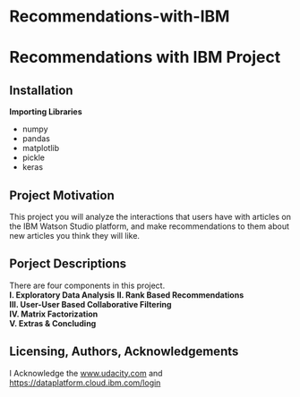 # Recommendations-with-IBM


# Recommendations with IBM Project
## Installation
**Importing Libraries**</br>
* numpy
* pandas
* matplotlib
* pickle
* keras

## Project Motivation
This project you will analyze the interactions that users have with articles on the IBM Watson Studio platform, and make recommendations to them about new articles you think they will like.
## Porject Descriptions 
There are four components in this project. </br>
**I. Exploratory Data Analysis**
**II. Rank Based Recommendations** </br>
**III. User-User Based Collaborative Filtering**</br>
**IV. Matrix Factorization** </br>
**V. Extras & Concluding** </br>

## Licensing, Authors, Acknowledgements
I Acknowledge the www.udacity.com and https://dataplatform.cloud.ibm.com/login

